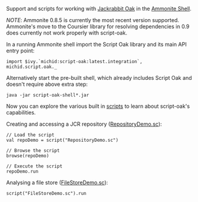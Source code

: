 Support and scripts for working with [Jackrabbit Oak](http://jackrabbit.apache.org/oak/) in the
[Ammonite Shell](https://lihaoyi.github.io/Ammonite/). 

*NOTE*: Ammonite 0.8.5 is currently the most recent version supported. Ammonite's move to the
Coursier library for resolving dependencies in 0.9 does currently not work properly with script-oak. 

In a running Ammonite shell import the Script Oak library and its main API entry point:

    import $ivy.`michid:script-oak:latest.integration`, michid.script.oak._
    
Alternatively start the pre-built shell, which already includes Script Oak and doesn't require
above extra step:

    java -jar script-oak-shell*.jar

Now you can explore the various built in [scripts](script-oak-core/src/main/resources/scripts) to learn about 
script-oak's capabilities.
 
Creating and accessing a JCR repository ([RepositoryDemo.sc](script-oak-core/src/main/resources/scripts/RepositoryDemo.sc)):
 
    // Load the script
    val repoDemo = script("RepositoryDemo.sc")
    
    // Browse the script
    browse(repoDemo)
    
    // Execute the script
    repoDemo.run

Analysing a file store ([FileStoreDemo.sc](script-oak-core/src/main/resources/scripts/FileStoreDemo.sc)):

    script("FileStoreDemo.sc").run
